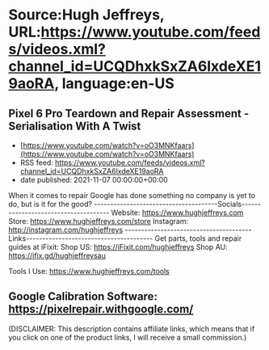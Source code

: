 # Source:Hugh Jeffreys, URL:https://www.youtube.com/feeds/videos.xml?channel_id=UCQDhxkSxZA6lxdeXE19aoRA, language:en-US

## Pixel 6 Pro Teardown and Repair Assessment - Serialisation With A Twist
 - [https://www.youtube.com/watch?v=oO3MNKfaars](https://www.youtube.com/watch?v=oO3MNKfaars)
 - RSS feed: https://www.youtube.com/feeds/videos.xml?channel_id=UCQDhxkSxZA6lxdeXE19aoRA
 - date published: 2021-11-07 00:00:00+00:00

When it comes to repair Google has done something no company is yet to do, but is it for the good?
--------------------------------------Socials-------------------------------------
Website: https://www.hughjeffreys.com
Store: https://www.hughjeffreys.com/store
Instagram: http://instagram.com/hughjeffreys
---------------------------------------Links---------------------------------------
Get parts, tools and repair guides at iFixit:
Shop US: https://iFixit.com/hughjeffreys
Shop AU: https://ifix.gd/hughjeffreysau

Tools I Use: https://www.hughjeffreys.com/tools

Google Calibration Software: https://pixelrepair.withgoogle.com/
---------------------------------------------------------------------------------------


(DISCLAIMER: This description contains affiliate links, which means that if you click on one of the product links, l will receive a small commission.)

